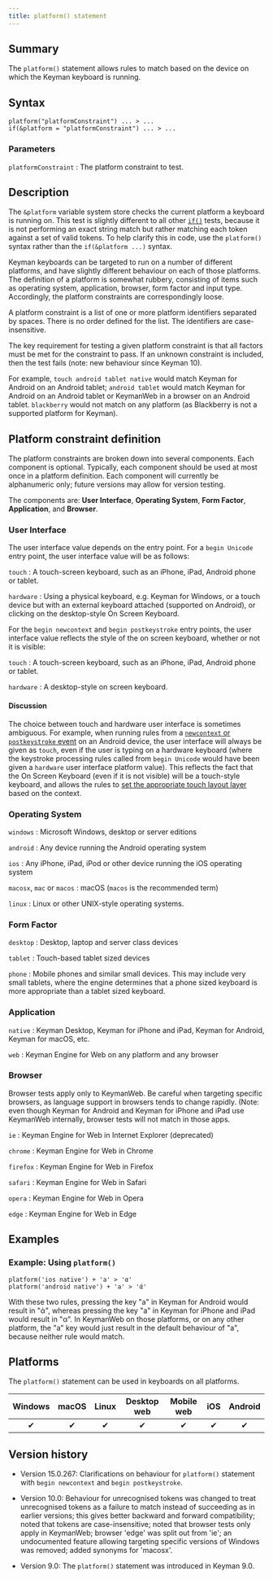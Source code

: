 ```yaml
---
title: platform() statement
---
```


## Summary

The `platform()` statement allows rules to match based on the device on which the Keyman keyboard is running.

## Syntax

```keyman
platform("platformConstraint") ... > ...
if(&platform = "platformConstraint") ... > ...
```

### Parameters

`platformConstraint`
: The platform constraint to test.

## Description

The `&platform` variable system store checks the current platform a keyboard is
running on. This test is slightly different to all other [`if()`](if) tests,
because it is not performing an exact string match but rather matching each
token against a set of valid tokens. To help clarify this in code, use the
`platform()` syntax rather than the `if(&platform ...)` syntax.

Keyman keyboards can be targeted to run on a number of different platforms, and
have slightly different behaviour on each of those platforms. The definition of
a platform is somewhat rubbery, consisting of items such as operating system,
application, browser, form factor and input type. Accordingly, the platform
constraints are correspondingly loose.

A platform constraint is a list of one or more platform identifiers separated by
spaces. There is no order defined for the list. The identifiers are
case-insensitive.

The key requirement for testing a given platform constraint is that all factors
must be met for the constraint to pass. If an unknown constraint is included,
then the test fails (note: new behaviour since Keyman 10).

For example, `touch android tablet native` would match Keyman for Android on an
Android tablet; `android tablet` would match Keyman for Android on an Android
tablet or KeymanWeb in a browser on an Android tablet. `blackberry` would not
match on any platform (as Blackberry is not a supported platform for Keyman).

## Platform constraint definition

The platform constraints are broken down into several components. Each component
is optional. Typically, each component should be used at most once in a platform
definition. Each component will currently be alphanumeric only; future versions
may allow for version testing.

The components are: **User Interface**, **Operating System**, **Form Factor**,
**Application**, and **Browser**.

### User Interface

The user interface value depends on the entry point. For a `begin Unicode` entry
point, the user interface value will be as follows:

`touch`
: A touch-screen keyboard, such as an iPhone, iPad, Android phone or tablet.

`hardware`
: Using a physical keyboard, e.g. Keyman for Windows, or a touch device but with
  an external keyboard attached (supported on Android), or clicking on the
  desktop-style On Screen Keyboard.

For the `begin newcontext` and `begin postkeystroke` entry points, the user
interface value reflects the style of the on screen keyboard, whether or not it
is visible:

`touch`
: A touch-screen keyboard, such as an iPhone, iPad, Android phone or tablet.

`hardware`
: A desktop-style on screen keyboard.

#### Discussion

The choice between touch and hardware user interface is sometimes ambiguous. For
example, when running rules from a [`newcontext` or `postkeystroke`
event](begin) on an Android device, the user interface will always be given as
`touch`, even if the user is typing on a hardware keyboard (where the keystroke
processing rules called from `begin Unicode` would have been given a `hardware`
user interface platform value). This reflects the fact that the On Screen
Keyboard (even if it is not visible) will be a touch-style keyboard, and allows
the rules to [set the appropriate touch layout layer](../guide/casing-support)
based on the context.

### Operating System

`windows`
: Microsoft Windows, desktop or server editions

`android`
: Any device running the Android operating system

`ios`
: Any iPhone, iPad, iPod or other device running the iOS operating system

`macosx`, `mac` or `macos`
: macOS (`macos` is the recommended term)

`linux`
: Linux or other UNIX-style operating systems.

### Form Factor

`desktop`
: Desktop, laptop and server class devices

`tablet`
: Touch-based tablet sized devices

`phone`
: Mobile phones and similar small devices. This may include very small tablets,
  where the engine determines that a phone sized keyboard is more appropriate
  than a tablet sized keyboard.

### Application

`native`
: Keyman Desktop, Keyman for iPhone and iPad, Keyman for Android, Keyman for
  macOS, etc.

`web`
: Keyman Engine for Web on any platform and any browser

### Browser

Browser tests apply only to KeymanWeb. Be careful when targeting specific
browsers, as language support in browsers tends to change rapidly. (Note: even
though Keyman for Android and Keyman for iPhone and iPad use KeymanWeb
internally, browser tests will not match in those apps.

`ie`
: Keyman Engine for Web in Internet Explorer (deprecated)

`chrome`
: Keyman Engine for Web in Chrome

`firefox`
: Keyman Engine for Web in Firefox

`safari`
: Keyman Engine for Web in Safari

`opera`
: Keyman Engine for Web in Opera

`edge`
: Keyman Engine for Web in Edge

## Examples

### Example: Using `platform()`

```keyman
platform('ios native') + 'a' > 'α'
platform('android native') + 'a' > 'ά'
```

With these two rules, pressing the key "a" in Keyman for Android would result in
"ά", whereas pressing the key "a" in Keyman for iPhone and iPad would result in
"α". In KeymanWeb on those platforms, or on any other platform, the "a" key
would just result in the default behaviour of "a", because neither rule would
match.

## Platforms

The `platform()` statement can be used in keyboards on all platforms.

| Windows | macOS | Linux | Desktop web | Mobile web | iOS | Android |
|:-------:|:-----:|:-----:|:-----------:|:----------:|:---:|:-------:|
| ✔       | ✔     | ✔     | ✔           | ✔          | ✔   | ✔       |

## Version history

* Version 15.0.267: Clarifications on behaviour for `platform()` statement with
  `begin newcontext` and `begin postkeystroke`.

* Version 10.0: Behaviour for unrecognised tokens was changed to treat
  unrecognised tokens as a failure to match instead of succeeding as in earlier
  versions; this gives better backward and forward compatibility; noted that
  tokens are case-insensitive; noted that browser tests only apply in KeymanWeb;
  browser 'edge' was split out from 'ie'; an undocumented feature allowing
  targeting specific versions of Windows was removed; added synonyms for
  'macosx'.

* Version 9.0: The `platform()` statement was introduced in Keyman 9.0.
